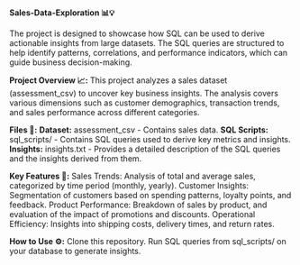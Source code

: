 **Sales-Data-Exploration 📊💡**

The project is designed to showcase how SQL can be used to derive actionable insights from large datasets. The SQL queries are structured to help identify patterns, correlations, and performance indicators, which can guide business decision-making.

**Project Overview 📈:**
This project analyzes a sales dataset (assessment_csv) to uncover key business insights. The analysis covers various dimensions such as customer demographics, transaction trends, and sales performance across different categories.

**Files 📂:**
**Dataset:** assessment_csv - Contains sales data.
**SQL Scripts:** sql_scripts/ - Contains SQL queries used to derive key metrics and insights.
**Insights:** insights.txt - Provides a detailed description of the SQL queries and the insights derived from them.

**Key Features 🔑:**
Sales Trends: Analysis of total and average sales, categorized by time period (monthly, yearly).
Customer Insights: Segmentation of customers based on spending patterns, loyalty points, and feedback.
Product Performance: Breakdown of sales by product, and evaluation of the impact of promotions and discounts.
Operational Efficiency: Insights into shipping costs, delivery times, and return rates.

**How to Use ⚙️:**
Clone this repository.
Run SQL queries from sql_scripts/ on your database to generate insights.
